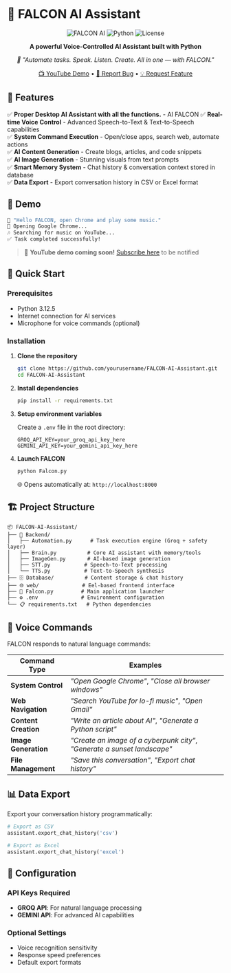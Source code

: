 # 🦅 FALCON AI Assistant

<div align="center">

![FALCON AI](https://img.shields.io/badge/FALCON-AI%20Assistant-blue?style=for-the-badge&logo=python)
![Python](https://img.shields.io/badge/Python-3.8+-green?style=for-the-badge&logo=python)
![License](https://img.shields.io/badge/License-MIT-yellow?style=for-the-badge)

**A powerful Voice-Controlled AI Assistant built with Python**

*🤖 "Automate tasks. Speak. Listen. Create. All in one — with FALCON."*

[📺 YouTube Demo](#) • [🐛 Report Bug](../../issues) • [💡 Request Feature](../../issues)

</div>

## 🎯 Features

✅ **Proper Desktop AI Assistant with all the functions.** - AI FALCON
✅ **Real-time Voice Control** - Advanced Speech-to-Text & Text-to-Speech capabilities  
✅ **System Command Execution** - Open/close apps, search web, automate actions  
✅ **AI Content Generation** - Create blogs, articles, and code snippets  
✅ **AI Image Generation** - Stunning visuals from text prompts  
✅ **Smart Memory System** - Chat history & conversation context stored in database  
✅ **Data Export** - Export conversation history in CSV or Excel format  

## 📸 Demo

```bash
🧠 "Hello FALCON, open Chrome and play some music."
🎵 Opening Google Chrome...
🎶 Searching for music on YouTube...
✅ Task completed successfully!
```

> 🎥 **YouTube demo coming soon!** [Subscribe here](#) to be notified

## 🚀 Quick Start

### Prerequisites

- Python 3.12.5
- Internet connection for AI services
- Microphone for voice commands (optional)

### Installation

1. **Clone the repository**
   ```bash
   git clone https://github.com/yourusername/FALCON-AI-Assistant.git
   cd FALCON-AI-Assistant
   ```

2. **Install dependencies**
   ```bash
   pip install -r requirements.txt
   ```

3. **Setup environment variables**
   
   Create a `.env` file in the root directory:
   ```env
   GROQ_API_KEY=your_groq_api_key_here
   GEMINI_API_KEY=your_gemini_api_key_here
   ```

4. **Launch FALCON**
   ```bash
   python Falcon.py
   ```
   
   🌐 Opens automatically at: `http://localhost:8000`

## 🏗️ Project Structure

```
📦 FALCON-AI-Assistant/
├── 🔧 Backend/
│   ├── Automation.py      # Task execution engine (Groq + safety layer)
│   ├── Brain.py          # Core AI assistant with memory/tools
│   ├── ImageGen.py       # AI-based image generation
│   ├── STT.py           # Speech-to-Text processing
│   └── TTS.py           # Text-to-Speech synthesis
├── 🗄️ Database/          # Content storage & chat history
├── 🌐 web/              # Eel-based frontend interface
├── 🚀 Falcon.py         # Main application launcher
├── ⚙️ .env              # Environment configuration
└── 📋 requirements.txt   # Python dependencies
```

## 🎤 Voice Commands

FALCON responds to natural language commands:

| Command Type | Examples |
|--------------|----------|
| **System Control** | *"Open Google Chrome"*, *"Close all browser windows"* |
| **Web Navigation** | *"Search YouTube for lo-fi music"*, *"Open Gmail"* |
| **Content Creation** | *"Write an article about AI"*, *"Generate a Python script"* |
| **Image Generation** | *"Create an image of a cyberpunk city"*, *"Generate a sunset landscape"* |
| **File Management** | *"Save this conversation"*, *"Export chat history"* |

## 📊 Data Export

Export your conversation history programmatically:

```python
# Export as CSV
assistant.export_chat_history('csv')

# Export as Excel
assistant.export_chat_history('excel')
```

## 🔧 Configuration

### API Keys Required

- **GROQ API**: For natural language processing
- **GEMINI API**: For advanced AI capabilities

### Optional Settings

- Voice recognition sensitivity
- Response speed preferences
- Default export formats




